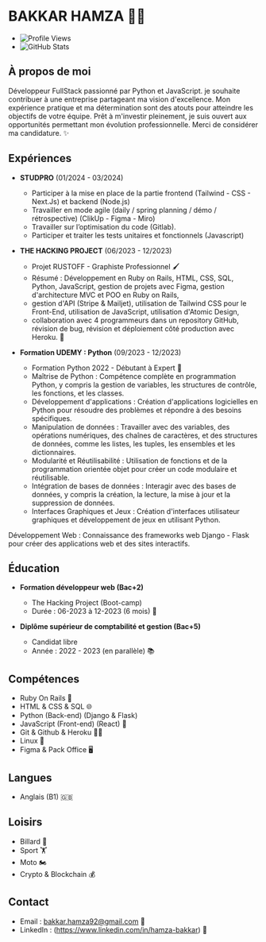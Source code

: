 # BAKKAR HAMZA 👨‍💻

- ![Profile Views](https://komarev.com/ghpvc/?username=Hamza-bakk&label=Profile+Views&color=blueviolet)
- ![GitHub Stats](https://github-readme-stats.vercel.app/api?username=Hamza-bakk&show_icons=true&theme=blueviolet)


## À propos de moi
Développeur FullStack passionné par Python et JavaScript. je souhaite contribuer à une entreprise partageant ma vision d'excellence. Mon expérience pratique et ma détermination sont des atouts pour atteindre les objectifs de votre équipe. Prêt à m'investir pleinement, je suis ouvert aux opportunités permettant mon évolution professionnelle. Merci de considérer ma candidature. ✨


## Expériences
- **STUDPRO** (01/2024 - 03/2024)
  - Participer à la mise en place de la partie frontend (Tailwind - CSS - Next.Js) et backend (Node.js)
  - Travailler en mode agile (daily / spring planning / démo / rétrospective) (ClikUp - Figma - Miro) 
  - Travailler sur l’optimisation du code (Gitlab).
  - Participer et traiter les tests unitaires et fonctionnels (Javascript)

- **THE HACKING PROJECT** (06/2023 - 12/2023)
  - Projet RUSTOFF - Graphiste Professionnel 🖌️
  - Résumé : Développement en Ruby on Rails, HTML, CSS, SQL, Python, JavaScript, gestion de projets avec Figma, gestion d'architecture MVC et POO en Ruby on Rails,
  - gestion d'API (Stripe & Mailjet), utilisation de Tailwind CSS pour le Front-End, utilisation de JavaScript, utilisation d'Atomic Design,
  - collaboration avec 4 programmeurs dans un repository GitHub, révision de bug, révision et déploiement côté production avec Heroku. 🚀

- **Formation UDEMY : Python** (09/2023 - 12/2023)
  - Formation Python 2022 - Débutant à Expert 🐍
  - Maîtrise de Python : Compétence complète en programmation Python, y compris la gestion de variables, les structures de contrôle, les fonctions, et les classes.
  - Développement d'applications : Création d'applications logicielles en Python pour résoudre des problèmes et répondre à des besoins spécifiques.
  - Manipulation de données : Travailler avec des variables, des opérations numériques, des chaînes de caractères, et des structures de données, comme les listes, les tuples, les ensembles et les dictionnaires.
  - Modularité et Réutilisabilité : Utilisation de fonctions et de la programmation orientée objet pour créer un code modulaire et réutilisable.
  - Intégration de bases de données : Interagir avec des bases de données, y compris la création, la lecture, la mise à jour et la suppression de données.
  - Interfaces Graphiques et Jeux : Création d'interfaces utilisateur graphiques et développement de jeux en utilisant Python.

Développement Web : Connaissance des frameworks web Django - Flask pour créer des applications web et des sites interactifs.
## Éducation
- **Formation développeur web (Bac+2)**
  - The Hacking Project (Boot-camp)
  - Durée : 06-2023 à 12-2023 (6 mois) 🎒

- **Diplôme supérieur de comptabilité et gestion (Bac+5)**
  - Candidat libre
  - Année : 2022 - 2023 (en parallèle) 📚

## Compétences
- Ruby On Rails 💎
- HTML & CSS & SQL 🌐
- Python (Back-end) (Django & Flask)
- JavaScript (Front-end) (React) 🐍
- Git & Github & Heroku 🧑‍💻
- Linux 🐧
- Figma & Pack Office 🖥️

## Langues
- Anglais (B1) 🇬🇧

## Loisirs
- Billard 🎱
- Sport 🏋️
- Moto 🏍️
- Crypto & Blockchain 💰

## Contact
- Email : bakkar.hamza92@gmail.com 📧
- LinkedIn : (https://www.linkedin.com/in/hamza-bakkar) 👥

  
